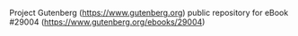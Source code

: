 Project Gutenberg (https://www.gutenberg.org) public repository for eBook #29004 (https://www.gutenberg.org/ebooks/29004)
